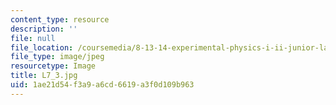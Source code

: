 ```yaml
---
content_type: resource
description: ''
file: null
file_location: /coursemedia/8-13-14-experimental-physics-i-ii-junior-lab-fall-2016-spring-2017/1ae21d54f3a9a6cd6619a3f0d109b963_L7_3.jpg
file_type: image/jpeg
resourcetype: Image
title: L7_3.jpg
uid: 1ae21d54-f3a9-a6cd-6619-a3f0d109b963
---
```

